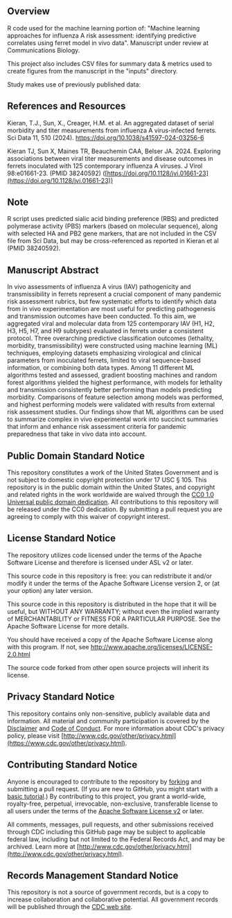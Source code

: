 ## Overview

R code used for the machine learning portion of: "Machine learning approaches for influenza A risk assessment: identifying predictive correlates using ferret model in vivo data". Manuscript under review at Communications Biology.

This project also includes CSV files for summary data & metrics used to create figures from the manuscript in the "inputs" directory. 

Study makes use of previously published data:
## References and Resources
Kieran, T.J., Sun, X., Creager, H.M. et al. An aggregated dataset of serial morbidity and titer measurements from influenza A virus-infected ferrets. Sci Data 11, 510 (2024). https://doi.org/10.1038/s41597-024-03256-6

Kieran TJ, Sun X, Maines TR, Beauchemin CAA, Belser JA. 2024. Exploring associations between viral titer measurements and disease outcomes in ferrets inoculated with 125 contemporary influenza A viruses. J Virol 98:e01661-23. (PMID 38240592)
([https://doi.org/10.1128/jvi.01661-23](https://doi.org/10.1128/jvi.01661-23))

## Note
R script uses predicted sialic acid binding preference (RBS) and predicted polymerase activity (PBS) markers (based on molecular sequence), along with selected HA and PB2 gene markers, that are not included in the CSV file from Sci Data, but may be cross-referenced as reported in Kieran et al (PMID 38240592). 

## Manuscript Abstract
In vivo assessments of influenza A virus (IAV) pathogenicity and transmissibility in ferrets represent a crucial component of many pandemic risk assessment rubrics, but few systematic efforts to identify which data from in vivo experimentation are most useful for predicting pathogenesis and transmission outcomes have been conducted. To this aim, we aggregated viral and molecular data from 125 contemporary IAV (H1, H2, H3, H5, H7, and H9 subtypes) evaluated in ferrets under a consistent protocol. Three overarching predictive classification outcomes (lethality, morbidity, transmissibility) were constructed using machine learning (ML) techniques, employing datasets emphasizing virological and clinical parameters from inoculated ferrets, limited to viral sequence-based information, or combining both data types. Among 11 different ML algorithms tested and assessed, gradient boosting machines and random forest algorithms yielded the highest performance, with models for lethality and transmission consistently better performing than models predicting morbidity. Comparisons of feature selection among models was performed, and highest performing models were validated with results from external risk assessment studies. Our findings show that ML algorithms can be used to summarize complex in vivo experimental work into succinct summaries that inform and enhance risk assessment criteria for pandemic preparedness that take in vivo data into account. 

##
##
##
  
## Public Domain Standard Notice
This repository constitutes a work of the United States Government and is not
subject to domestic copyright protection under 17 USC § 105. This repository is in
the public domain within the United States, and copyright and related rights in
the work worldwide are waived through the [CC0 1.0 Universal public domain dedication](https://creativecommons.org/publicdomain/zero/1.0/).
All contributions to this repository will be released under the CC0 dedication. By
submitting a pull request you are agreeing to comply with this waiver of
copyright interest.

## License Standard Notice
The repository utilizes code licensed under the terms of the Apache Software
License and therefore is licensed under ASL v2 or later.

This source code in this repository is free: you can redistribute it and/or modify it under
the terms of the Apache Software License version 2, or (at your option) any
later version.

This source code in this repository is distributed in the hope that it will be useful, but WITHOUT ANY
WARRANTY; without even the implied warranty of MERCHANTABILITY or FITNESS FOR A
PARTICULAR PURPOSE. See the Apache Software License for more details.

You should have received a copy of the Apache Software License along with this
program. If not, see http://www.apache.org/licenses/LICENSE-2.0.html

The source code forked from other open source projects will inherit its license.

## Privacy Standard Notice
This repository contains only non-sensitive, publicly available data and
information. All material and community participation is covered by the
[Disclaimer](DISCLAIMER.md)
and [Code of Conduct](code-of-conduct.md).
For more information about CDC's privacy policy, please visit [http://www.cdc.gov/other/privacy.html](https://www.cdc.gov/other/privacy.html).

## Contributing Standard Notice
Anyone is encouraged to contribute to the repository by [forking](https://help.github.com/articles/fork-a-repo)
and submitting a pull request. (If you are new to GitHub, you might start with a
[basic tutorial](https://help.github.com/articles/set-up-git).) By contributing
to this project, you grant a world-wide, royalty-free, perpetual, irrevocable,
non-exclusive, transferable license to all users under the terms of the
[Apache Software License v2](http://www.apache.org/licenses/LICENSE-2.0.html) or
later.

All comments, messages, pull requests, and other submissions received through
CDC including this GitHub page may be subject to applicable federal law, including but not limited to the Federal Records Act, and may be archived. Learn more at [http://www.cdc.gov/other/privacy.html](http://www.cdc.gov/other/privacy.html).

## Records Management Standard Notice
This repository is not a source of government records, but is a copy to increase
collaboration and collaborative potential. All government records will be
published through the [CDC web site](http://www.cdc.gov).

